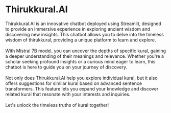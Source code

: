 # Thirukkural.AI

Thirukkural.AI is an innovative chatbot deployed using Streamlit, designed to provide an immersive experience in exploring ancient wisdom and discovering new insights.
This chatbot allows you to delve into the timeless wisdom of thirukkural, providing a unique platform to learn and explore.
<br><br>
With Mistral 7B model, you can uncover the depths of specific kural, gaining a deeper understanding of their meanings and relevance.
Whether you're a scholar seeking profound insights or a curious mind eager to learn, this chatbot is here to guide you on your journey of discovery.
<br><br>
Not only does Thirukkural.AI help you explore individual kural, but it also offers suggestions for similar kural based on advanced sentence transformers.
This feature lets you expand your knowledge and discover related kural that resonate with your interests and inquiries.
<br><br>
Let's unlock the timeless truths of kural together!
